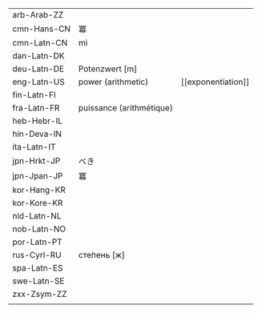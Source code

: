 | | | |
|-|-|-|
| arb-Arab-ZZ |  |  |
| cmn-Hans-CN | 冪 |  |
| cmn-Latn-CN | mì |  |
| dan-Latn-DK |  |  |
| deu-Latn-DE | Potenzwert [m] |  |
| eng-Latn-US | power (arithmetic) | [[exponentiation]] |
| fin-Latn-FI |  |  |
| fra-Latn-FR | puissance (arithmétique) |  |
| heb-Hebr-IL |  |  |
| hin-Deva-IN |  |  |
| ita-Latn-IT |  |  |
| jpn-Hrkt-JP | べき |  |
| jpn-Jpan-JP | 冪 |  |
| kor-Hang-KR |  |  |
| kor-Kore-KR |  |  |
| nld-Latn-NL |  |  |
| nob-Latn-NO |  |  |
| por-Latn-PT |  |  |
| rus-Cyrl-RU | сте́пень [ж] |  |
| spa-Latn-ES |  |  |
| swe-Latn-SE |  |  |
| zxx-Zsym-ZZ |  |  |
|  |  |  |
